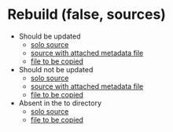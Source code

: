 # Rebuild (false, sources)

* Should be updated
    * [solo source](shouldbeupdated_solo.md)
    * [source with attached metadata file](shouldbeupdated_withmetadata.md)
    * [file to be copied](shouldbeupdated_copy.txt)
* Should not be updated
    * [solo source](shouldnotbeupdated_solo.md)
    * [source with attached metadata file](shouldnotbeupdated_withmetadata.md)
    * [file to be copied](shouldnotbeupdated_copy.txt)
* Absent in the to directory
    * [solo source](absent_solo.md)
    * [file to be copied](absent_copy.txt)
